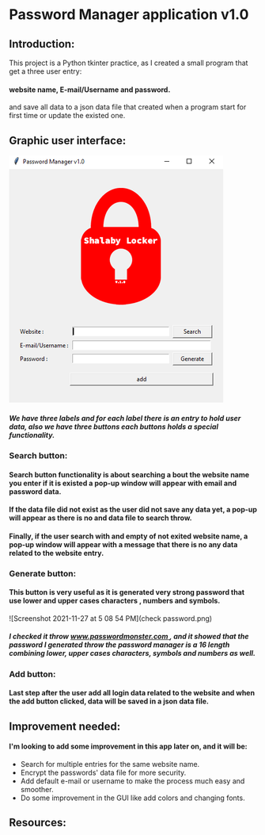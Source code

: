 # Password Manager application v1.0
## Introduction:
This project is a Python tkinter practice, as I created a small program that get a three user entry:
#### website name, E-mail/Username and password.
and save all data to a json data file that created when a program start for first time or update the existed one.
## Graphic user interface:
![Screenshot 2021-11-27 at 5 08 54 PM](gui.png)
##### We have three labels and for each label there is an entry to hold user data, also we have three buttons each buttons holds a special functionality.
### Search button:
#### Search button functionality is about searching a bout the website name you enter if it is existed a pop-up window will appear with email and password data.
#### If the data file did not exist as the user did not save any data yet, a pop-up will appear as there is no and data file to search throw.
#### Finally, if the user search with and empty of not exited website name, a pop-up window will appear with a message that there is no any data related to the website entry.
### Generate button:
#### This button is very useful as it is generated very strong password that use lower and upper cases characters , numbers and symbols.
![Screenshot 2021-11-27 at 5 08 54 PM](check password.png)
##### I checked it throw [www.passwordmonster.com ](), and it showed that the password I generated throw the password manager is a 16 length combining lower, upper cases characters, symbols and numbers as well.
### Add button:
#### Last step after the user add all login data related to the website and when the add button clicked, data will be saved in a json data file.
## Improvement needed:
#### I'm looking to add some improvement in this app later on, and it will be:
* Search for multiple entries for the same website name.
* Encrypt the passwords' data file for more security.
* Add default e-mail or username to make the process much easy and smoother.
* Do some improvement in the GUI like add colors and changing fonts.

## Resources:



